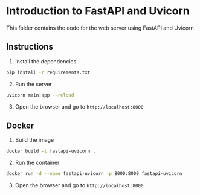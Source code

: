 # Introduction to FastAPI and Uvicorn

This folder contains the code for the web server using FastAPI and Uvicorn

## Instructions

1. Install the dependencies
```bash
pip install -r requirements.txt
```

2. Run the server
 ```bash
 uvicorn main:app --reload
 ```

3. Open the browser and go to `http://localhost:8000`


## Docker

1. Build the image
```bash
docker build -t fastapi-uvicorn .
```

2. Run the container
```bash
docker run -d --name fastapi-uvicorn -p 8000:8000 fastapi-uvicorn
```

3. Open the browser and go to `http://localhost:8000`

